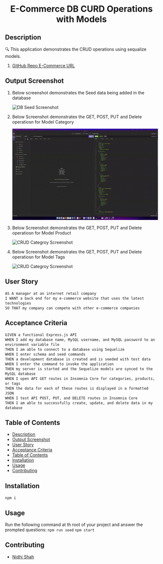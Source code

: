 <h1 align="center">E-Commerce DB CURD Operations with Models</h1>
   
## Description
  
🔍 This application demonstrates the CRUD operations using sequalize models.

1. [GitHub Repo E-Commerce URL](https://github.com/shahnidhi20/HW13_E-Commerce/)

## Output Screenshot

1. Below screenshot demonstrates the Seed data being added in the database

   ![DB Seed Screenshot](./screenshots/DB_Seed.gif)

2. Below Screenshot demonstrates the GET, POST, PUT and Delete operatiosn for Model Category

   ![CRUD Categroy Screenshot](./screenshots/CRUD_Category.gif)

3. Below Screenshot demonstrates the GET, POST, PUT and Delete operatiosn for Model Product

   ![CRUD Categroy Screenshot](./screenshots/CRUD_Products.gif)

4. Below Screenshot demonstrates the GET, POST, PUT and Delete operatiosn for Model Tags

   ![CRUD Categroy Screenshot](./screenshots/CRUD_TAG.gif)

## User Story

```
AS A manager at an internet retail company
I WANT a back end for my e-commerce website that uses the latest technologies
SO THAT my company can compete with other e-commerce companies
```

## Acceptance Criteria

```
GIVEN a functional Express.js API
WHEN I add my database name, MySQL username, and MySQL password to an environment variable file
THEN I am able to connect to a database using Sequelize
WHEN I enter schema and seed commands
THEN a development database is created and is seeded with test data
WHEN I enter the command to invoke the application
THEN my server is started and the Sequelize models are synced to the MySQL database
WHEN I open API GET routes in Insomnia Core for categories, products, or tags
THEN the data for each of these routes is displayed in a formatted JSON
WHEN I test API POST, PUT, and DELETE routes in Insomnia Core
THEN I am able to successfully create, update, and delete data in my database
```

## Table of Contents

- [Description](#description)
- [Output Screenshot](#output-screenshot)
- [User Story](#user-story)
- [Acceptance Criteria](#acceptance-criteria)
- [Table of Contents](#table-of-contents)
- [Installation](#installation)
- [Usage](#usage)
- [Contributing](#contributing)

## Installation

`npm i`

## Usage

Run the following command at th root of your project and answer the prompted questions:
`npm run seed`
`npm start`

## Contributing

- [Nidhi Shah](https://github.com/shahnidhi20/)
